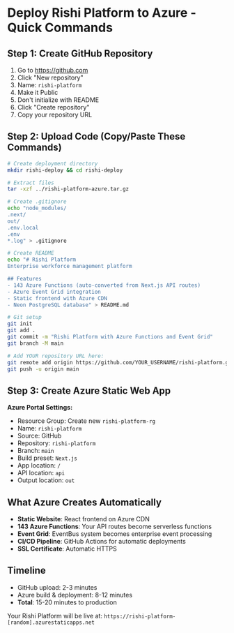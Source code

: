 # Deploy Rishi Platform to Azure - Quick Commands

## Step 1: Create GitHub Repository
1. Go to https://github.com
2. Click "New repository"
3. Name: `rishi-platform`
4. Make it Public
5. Don't initialize with README
6. Click "Create repository"
7. Copy your repository URL

## Step 2: Upload Code (Copy/Paste These Commands)

```bash
# Create deployment directory
mkdir rishi-deploy && cd rishi-deploy

# Extract files
tar -xzf ../rishi-platform-azure.tar.gz

# Create .gitignore
echo "node_modules/
.next/
out/
.env.local
.env
*.log" > .gitignore

# Create README
echo "# Rishi Platform
Enterprise workforce management platform

## Features
- 143 Azure Functions (auto-converted from Next.js API routes)
- Azure Event Grid integration
- Static frontend with Azure CDN
- Neon PostgreSQL database" > README.md

# Git setup
git init
git add .
git commit -m "Rishi Platform with Azure Functions and Event Grid"
git branch -M main

# Add YOUR repository URL here:
git remote add origin https://github.com/YOUR_USERNAME/rishi-platform.git
git push -u origin main
```

## Step 3: Create Azure Static Web App

**Azure Portal Settings:**
- Resource Group: Create new `rishi-platform-rg`
- Name: `rishi-platform`
- Source: GitHub
- Repository: `rishi-platform`
- Branch: `main`
- Build preset: `Next.js`
- App location: `/`
- API location: `api`
- Output location: `out`

## What Azure Creates Automatically
- **Static Website**: React frontend on Azure CDN
- **143 Azure Functions**: Your API routes become serverless functions
- **Event Grid**: EventBus system becomes enterprise event processing
- **CI/CD Pipeline**: GitHub Actions for automatic deployments
- **SSL Certificate**: Automatic HTTPS

## Timeline
- GitHub upload: 2-3 minutes
- Azure build & deployment: 8-12 minutes
- **Total**: 15-20 minutes to production

Your Rishi Platform will be live at: `https://rishi-platform-[random].azurestaticapps.net`